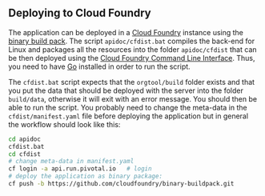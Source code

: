 ## Deploying to Cloud Foundry
The application can be deployed in a [Cloud Foundry](https://cloudfoundry.org/)
instance using the [binary build pack](https://docs.cloudfoundry.org/buildpacks/binary/index.html).
The script `apidoc/cfdist.bat` compiles the back-end for Linux and packages all the
resources into the folder `apidoc/cfdist` that can be then deployed using the
[Cloud Foundry Command Line Interface](https://docs.cloudfoundry.org/cf-cli/).
Thus, you need to have [Go](https://golang.org/) installed in order to run the
script.

The `cfdist.bat` script expects that the `orgtool/build` folder exists and that
you put the data that should be deployed with the server into the folder
`build/data`, otherwise it will exit with an error message. You should
then be able to run the script. You probably need to change the meta-data in the
`cfdist/manifest.yaml` file before deploying the application but in general the
workflow should look like this:

```bash
cd apidoc
cfdist.bat
cd cfdist
# change meta-data in manifest.yaml
cf login -a api.run.pivotal.io   # login
# deploy the application as binary package:
cf push -b https://github.com/cloudfoundry/binary-buildpack.git
```
